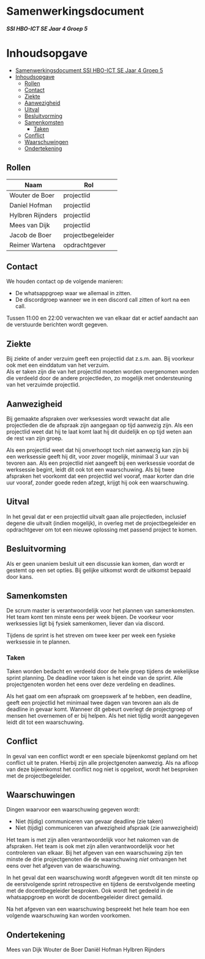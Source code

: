 # Samenwerkingsdocument

##### SSI HBO-ICT SE Jaar 4 Groep 5

# Inhoudsopgave

- [Samenwerkingsdocument SSI HBO-ICT SE Jaar 4 Groep 5](#samenwerkingsdocument)
- [Inhoudsopgave](#inhoudsopgave)
  - [Rollen](#rollen)
  - [Contact](#contact)
  - [Ziekte](#ziekte)
  - [Aanwezigheid](#aanwezigheid)
  - [Uitval](#uitval)
  - [Besluitvorming](#besluitvorming)
  - [Samenkomsten](#samenkomsten)
    - [Taken](#taken)
  - [Conflict](#conflict)
  - [Waarschuwingen](#waarschuwingen)
  - [Ondertekening](#ondertekening)

## Rollen

| Naam             | Rol               |
| ---------------- | ----------------- |
| Wouter de Boer   | projectlid        |
| Daniel Hofman    | projectlid        |
| Hylbren Rijnders | projectlid        |
| Mees van Dijk    | projectlid        |
| Jacob de Boer    | projectbegeleider |
| Reimer Wartena   | opdrachtgever     |

## Contact

We houden contact op de volgende manieren:

- De whatsappgroep waar we allemaal in zitten.
- De discordgroep wanneer we in een discord call zitten of kort na een call.

Tussen 11:00 en 22:00 verwachten we van elkaar dat er actief aandacht aan de
verstuurde berichten wordt gegeven.

## Ziekte

Bij ziekte of ander verzuim geeft een projectlid dat z.s.m. aan. Bij voorkeur
ook met een einddatum van het verzuim.  
Als er taken zijn die van het projectlid moeten worden overgenomen worden die
verdeeld door de andere projectleden, zo mogelijk met ondersteuning van het
verzuimde projectlid.

## Aanwezigheid

Bij gemaakte afspraken over werksessies wordt vewacht dat alle projectleden die
de afspraak zijn aangegaan op tijd aanwezig zijn. Als een projectlid weet dat
hij te laat komt laat hij dit duidelijk en op tijd weten aan de rest van zijn
groep.

Als een projectlid weet dat hij onverhoopt toch niet aanwezig kan zijn bij een
werksessie geeft hij dit, voor zover mogelijk, minimaal 3 uur van tevoren aan.
Als een projectlid niet aangeeft bij een werksessie voordat de werksessie
begint, leidt dit ook tot een waarschuwing. Als bij twee afspraken het voorkomt
dat een projectlid wel vooraf, maar korter dan drie uur vooraf, zonder goede
reden afzegt, krijgt hij ook een waarschuwing.

## Uitval

In het geval dat er een projectlid uitvalt gaan alle projectleden, inclusief
degene die uitvalt (indien mogelijk), in overleg met de projectbegeleider en
opdrachtgever om tot een nieuwe oplossing met passend project te komen.

## Besluitvorming

Als er geen unaniem besluit uit een discussie kan komen, dan wordt er gestemt op
een set opties. Bij gelijke uitkomst wordt de uitkomst bepaald door kans.

## Samenkomsten

De scrum master is verantwoordelijk voor het plannen van samenkomsten. Het team
komt ten minste eens per week bijeen. De voorkeur voor werksessies ligt bij
fysiek samenkomen, liever dan via discord.

Tijdens de sprint is het streven om twee keer per week een fysieke werksessie in
te plannen.

### Taken

Taken worden bedacht en verdeeld door de hele groep tijdens de wekelijkse sprint
planning. De deadline voor taken is het einde van de sprint. Alle projectgenoten
worden het eens over deze verdeling en deadlines.

Als het gaat om een afspraak om groepswerk af te hebben, een deadline, geeft een
projectlid het minimaal twee dagen van tevoren aan als de deadline in gevaar
komt. Wanneer dit gebeurt overlegt de projectgroep of mensen het overnemen of er
bij helpen. Als het niet tijdig wordt aangegeven leidt dit tot een waarschuwing.

## Conflict

In geval van een conflict wordt er een speciale bijeenkomst gepland om het
conflict uit te praten. Hierbij zijn alle projectgenoten aanwezig. Als na afloop
van deze bijeenkomst het conflict nog niet is opgelost, wordt het besproken met
de projectbegeleider.

## Waarschuwingen

Dingen waarvoor een waarschuwing gegeven wordt:

- Niet (tijdig) communiceren van gevaar deadline (zie taken)
- Niet (tijdig) communiceren van afwezigheid afspraak (zie aanwezigheid)

Het team is met zijn allen verantwoordelijk voor het nakomen van de afspraken.
Het team is ook met zijn allen verantwoordelijk voor het controleren van elkaar.
Bij het afgeven van een waarschuwing zijn ten minste de drie projectgenoten die
de waarschuwing _niet_ ontvangen het eens over het afgeven van de waarschuwing.

In het geval dat een waarschuwing wordt afgegeven wordt dit ten minste op de
eerstvolgende sprint retrospective en tijdens de eerstvolgende meeting met de
docentbegeleider besproken. Ook wordt het gedeeld in de whatsappgroep en wordt
de docentbegeleider direct gemaild.

Na het afgeven van een waarschuwing bespreekt het hele team hoe een volgende
waarschuwing kan worden voorkomen.

## Ondertekening

Mees van Dijk Wouter de Boer Daniël Hofman Hylbren Rijnders
